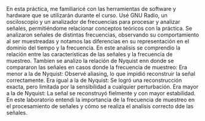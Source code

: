 En esta práctica, me familiaricé con las herramientas de software y hardware que se utilizarán durante el curso. 
Usé GNU Radio, un osciloscopio y un analizador de frecuencias para procesar y analizar señales, permitiéndome relacionar conceptos teóricos con la práctica. Se analizaron señales de distintas frecuencias, observando su comportamiento al ser muestreadas y notamos las diferencias en su representación en el dominio del tiempo y la frecuencia. En este analisis se comprendio la relación entre las características de las señales y la frecuencia de muestreo.
Tambien se analizo la relación de Nyquist enn donde se compararon las señales en casos donde la frecuencia de muestreo:
Era menor a la de Nyquist: Observé aliasing, lo que impidió reconstruir la señal correctamente.
Era igual a la de Nyquist: Se logró una reconstrucción exacta, pero limitada por la sensibilidad a cualquier perturbación.
Era mayor a la de Nyquist: La señal se reconstruyó fielmente y con mayor estabilidad.
En este laboratorio entendi la importancia de la frecuencia de muestreo en el procesamiento de señales y cómo se realiza el analisis correcto dde las señales.

